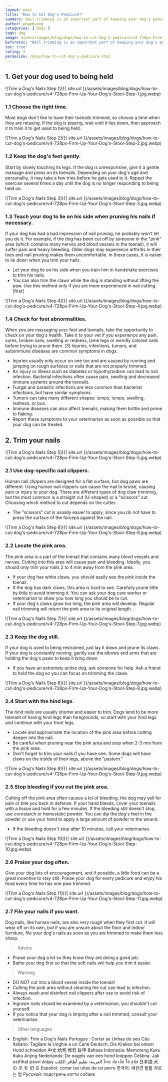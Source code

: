 ```yaml
---
layout: post
title: "How to Cut Dog's Pedicure?"
summary: Nail trimming is an important part of keeping your dog's pedicure neat and clean. This also helps to keep floors and furniture free from scratches. Long toenails can easily break, cause bleeding or can grow back into the foot and cause pain. Too long toenails can also make it difficult to move the dog.
author: phamhuong
categories: [ Dogs ]
tags: dog
image: assets/images/blog/dogs/how-to-cut-dog's-pedicure/v4-728px-Firm-Up-Your-Dog's-Stool-Step-1.jpg.webp
beforetoc: "Nail trimming is an important part of keeping your dog's pedicure neat and clean. This also helps to keep floors and furniture free from scratches. Long toenails can easily break, cause bleeding or can grow back into the foot and cause pain. Too long toenails can also make it difficult to move the dog."
toc: true
rating: 5
permalink: /dogs/how-to-cut-dog's-pedicure.html
---
```



## 1. Get your dog used to being held

![Trim a Dog's Nails Step 1]({{ site.url }}/assets/images/blog/dogs/how-to-cut-dog's-pedicure/v4-728px-Firm-Up-Your-Dog's-Stool-Step-1.jpg.webp)

### 1.1 Choose the right time. 

Most dogs don't like to have their toenails trimmed, so choose a time when they are relaxing. If the dog is playing, wait until it lies down, then approach it to train it to get used to being held.

![Trim a Dog's Nails Step 2]({{ site.url }}/assets/images/blog/dogs/how-to-cut-dog's-pedicure/v4-728px-Firm-Up-Your-Dog's-Stool-Step-2.jpg.webp)

### 1.2 Keep the dog's feet gently. 

Start by slowly touching its legs. If the dog is unresponsive, give it a gentle massage and press on its toenails. Depending on your dog's age and personality, it may take a few tries before he gets used to it. Repeat the exercise several times a day until the dog is no longer responding to being held on.

![Trim a Dog's Nails Step 3]({{ site.url }}/assets/images/blog/dogs/how-to-cut-dog's-pedicure/v4-728px-Firm-Up-Your-Dog's-Stool-Step-3.jpg.webp)

### 1.3 Teach your dog to lie on his side when pruning his nails if necessary. 

If your dog has had a bad impression of nail pruning, he probably won't let you do it. For example, if the dog has been cut off by someone in the "pink" area (which contains many nerves and blood vessels in the toenail), it will suffer pain and heavy bleeding. Older dogs may experience arthritis in their toes and nail pruning makes them uncomfortable. In these cases, it is easier to lie down when you trim your nails.
- Let your dog lie on his side when you train him in handshake exercises to trim his nails.
- You can also trim the claws while the dog is standing without lifting the paw. Use this method only if you are more experienced in nail cutting. [first]

![Trim a Dog's Nails Step 4]({{ site.url }}/assets/images/blog/dogs/how-to-cut-dog's-pedicure/v4-728px-Firm-Up-Your-Dog's-Stool-Step-4.jpg.webp)

### 1.4 Check for foot abnormalities.

When you are massaging your feet and toenails, take the opportunity to check on your dog's health. Take it to your vet if you experience any pain, sores, broken nails, swelling or redness, lame legs or weirdly colored nails before trying to prune them. [3] Injuries, infections, tumors, and autoimmune diseases are common symptoms in dogs.
- Injuries usually only occur on one toe and are caused by running and jumping on rough surfaces or nails that are not properly trimmed.
- An injury or illness such as diabetes or hypothyroidism can lead to nail infection. Bacterial infections often cause pain, swelling and decreased immune systems around the toenails.
- Fungal and parasitic infections are less common than bacterial infections, but have similar symptoms.
- Tumors can take many different shapes: lumps, lumps, swelling, redness, or pus.
- Immune diseases can also affect toenails, making them brittle and prone to flaking.
- Report these symptoms to your veterinarian as soon as possible so that your dog can be treated.

## 2. Trim your nails

![Trim a Dog's Nails Step 5]({{ site.url }}/assets/images/blog/dogs/how-to-cut-dog's-pedicure/v4-728px-Firm-Up-Your-Dog's-Stool-Step-5.jpg.webp)

### 2.1 Use dog-specific nail clippers. 

Human nail clippers are designed for a flat surface, but dog paws are different. Using human nail clippers can cause the nail to bruise, causing pain or injury to your dog. There are different types of dog claw trimming, but the most common is a straight cut (U-shaped) or a "scissors" cut. Choosing which method to cut depends on the cutter.
- The "scissors" cut is usually easier to apply, since you do not have to press the surface of the forceps against the nail.

![Trim a Dog's Nails Step 6]({{ site.url }}/assets/images/blog/dogs/how-to-cut-dog's-pedicure/v4-728px-Firm-Up-Your-Dog's-Stool-Step-6.jpg.webp)

### 2.2 Locate the pink area. 

The pink area is a part of the toenail that contains many blood vessels and nerves. Cutting into this area will cause pain and bleeding. Ideally, you should only trim your nails 2 to 4 mm away from the pink area.
- If your dog has white claws, you should easily see the pink inside the toenail.
- If the dog has dark claws, this area is hard to see. Carefully prune little by little to avoid trimming it. You can ask your dog care worker or veterinarian to show you how long you should be to cut.
- If your dog's claws grow too long, the pink area will develop. Regular nail trimming will return the pink area to its original length.

![Trim a Dog's Nails Step 7]({{ site.url }}/assets/images/blog/dogs/how-to-cut-dog's-pedicure/v4-728px-Firm-Up-Your-Dog's-Stool-Step-7.jpg.webp)

### 2.3 Keep the dog still. 

If your dog is used to being restrained, just lay it down and prune its claws. If your dog is constantly moving, gently use the elbows and arms that are holding the dog's paws to keep it lying down.
- If you have an extremely active dog, ask someone for help. Ask a friend to hold the dog so you can focus on trimming the claws.

![Trim a Dog's Nails Step 8]({{ site.url }}/assets/images/blog/dogs/how-to-cut-dog's-pedicure/v4-728px-Firm-Up-Your-Dog's-Stool-Step-8.jpg.webp)

### 2.4 Start with the hind legs. 

The hind nails are usually shorter and easier to trim. Dogs tend to be more tolerant of having hind legs than foregrounds, so start with your hind legs and continue with your front legs.
- Locate and approximate the location of the pink area before cutting deeper into the nail.
- Be careful when pruning near the pink area and stop when 2-3 mm from the pink area.
- Don't forget to trim your nails if you have one. Some dogs will have claws on the inside of their legs, above the "pastern." 

![Trim a Dog's Nails Step 9]({{ site.url }}/assets/images/blog/dogs/how-to-cut-dog's-pedicure/v4-728px-Firm-Up-Your-Dog's-Stool-Step-9.jpg.webp)

### 2.5 Stop bleeding if you cut the pink area. 

Cutting off the pink area often causes a lot of bleeding, the dog may yell for pain or bite you back in defense. If your hand bleeds, cover your toenails with a tissue and hold for a few minutes. If the bleeding still doesn't stop, use cornstarch or hemostatic powder. You can dip the dog's feet in the powder or use your hand to apply a large amount of powder to the wound.
- If the bleeding doesn't stop after 10 minutes, call your veterinarian.

![Trim a Dog's Nails Step 10]({{ site.url }}/assets/images/blog/dogs/how-to-cut-dog's-pedicure/v4-728px-Firm-Up-Your-Dog's-Stool-Step-10.jpg.webp)

### 2.6 Praise your dog often. 

Give your dog lots of encouragement, and if possible, a little food can be a great incentive to stay still. Praise your dog for every pedicure and enjoy his food every time he has one paw trimmed.

![Trim a Dog's Nails Step 11]({{ site.url }}/assets/images/blog/dogs/how-to-cut-dog's-pedicure/v4-728px-Firm-Up-Your-Dog's-Stool-Step-11.jpg.webp)

### 2.7 File your nails if you want. 

Dog nails, like human nails, are also very rough when they first cut. It will wear off on its own, but if you are unsure about the floor and indoor furniture, file your dog's nails as soon as you are trimmed to make them less sharp.

> Advice
- Praise your dog a lot so they know they are doing a good job.
- Bathe your dog first so that the soft nails will help you trim it easier.

> Warning
- DO NOT cut into a blood vessel inside the toenail!
- Cutting the pink area without cleaning the cut can lead to infection.
- Always wash and disinfect nail clippers after use to avoid risk of infection.
- Ingrown nails should be examined by a veterinarian; you shouldn't cut yourself.
- If you notice that your dog is limping after a nail trimmed, consult your veterinarian.

> Other languages
- English: Trim a Dog's Nails Portugus : Cortar as Unhas do seu Cão Italiano: Tagliare le Unghie a un Cane Deutsch: Die Krallen bei einem Hund schneiden 中文:给狗 修剪 趾甲 Bahasa Indonesia: Memotong Kuku Kuku Anjing Nederlands: De nagels van een hond knippen Čeština: Jak ostříhat psovi drápy العربية: تقليم أظافر الكلب ไทย: ตัด เล็บ ให้ สุนัข 日本語:犬 の 爪 を 切 る Español: cortar las uñas de un perro 한국어: 애완견 발톱 자르는 법 Русский: подстричь когти собаке
